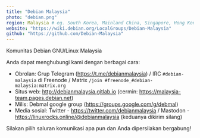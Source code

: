 ```yaml
---
title: "Debian Malaysia"
photo: "debian.png"
region: Malaysia # eg. South Korea, Mainland China, Singapore, Hong Kong, Taiwan ...
website: "https://wiki.debian.org/LocalGroups/Debian-Malaysia"
github: "https://github.com/Debian-Malaysia"
---
```

Komunitas Debian GNU/Linux Malaysia

Anda dapat menghubungi kami dengan berbagai cara:
* Obrolan: Grup Telegram (https://t.me/debianmalaysia) / IRC `#debian-malaysia` di Freenode / Matrix `/join #freenode_#debian-malaysia:matrix.org`
* Situs web: http://debianmalaysia.gitlab.io (cermin: https://malaysia-team.pages.debian.net)
* Milis: Debmal google group (https://groups.google.com/g/debmal)
* Media sosial: Twitter - https://twitter.com/debianmalaysia / Mastodon - https://linuxrocks.online/@debianmalaysia (keduanya dikirim silang)

Silakan pilih saluran komunikasi apa pun dan Anda dipersilakan bergabung!